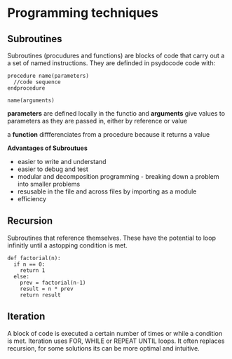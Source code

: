 # Programming techniques

## Subroutines
Subroutines (procudures and functions) are blocks of code that carry out a a set of named instructions. They are definded in psydocode code with: 

```
procedure name(parameters)
  //code sequence
endprocedure

name(arguments)
```

**parameters** are defined locally in the functio and **arguments** give values to parameters as they are passed in, either by reference or value

a **function** diffferenciates from a procedure because it returns a value

**Advantages of Subroutues**
- easier to write and understand 
- easier to debug and test
- modular and decomposition programming - breaking down a problem into smaller problems
- resusable in the file and across files by importing as a module
- efficiency

## Recursion
Subroutines that reference themselves. These have the potential to loop infinitly until a astopping condition is met. 

```
def factorial(n):
  if n == 0:
    return 1
  else:
    prev = factorial(n-1)
    result = n * prev
    return result
```

## Iteration
A block of code is executed a certain number of times or while a condition is met. Iteration uses FOR, WHILE or REPEAT UNTIL loops. It often replaces recursion, for some solutions its can be more optimal and intuitive.
